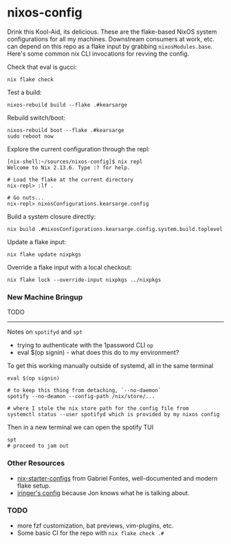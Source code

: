 # nixos-config

Drink this Kool-Aid, its delicious. These are the flake-based NixOS system configurations for all my machines. Downstream consumers at work, etc. can depend on this repo as a flake input by grabbing `nixosModules.base`. Here's some common nix CLI invocations for revving the config.

Check that eval is gucci:

```
nix flake check
```

Test a build:

```
nixos-rebuild build --flake .#kearsarge
```

Rebuild switch/boot:

```
nixos-rebuild boot --flake .#kearsarge
sudo reboot now
```

Explore the current configuration through the repl:

```
[nix-shell:~/sources/nixos-config]$ nix repl
Welcome to Nix 2.13.6. Type :? for help.

# Load the flake at the current directory
nix-repl> :lf .

# Go nuts...
nix-repl> nixosConfigurations.kearsarge.config
```

Build a system closure directly:

```
nix build .#nixosConfigurations.kearsarge.config.system.build.toplevel
```

Update a flake input:

```
nix flake update nixpkgs
```

Override a flake input with a local checkout:

```
nix flake lock --override-input nixpkgs ../nixpkgs
```

### New Machine Bringup

TODO

---

Notes on `spotifyd` and `spt`

- trying to authenticate with the 1password CLI `op`
- eval $(op signin) - what does this do to my environment?

To get this working manually outside of systemd, all in the same terminal

```
eval $(op signin)

# to keep this thing from detaching, `--no-daemon`
spotify --no-deamon --config-path /nix/store/...

# where I stole the nix store path for the config file from
systemctl status --user spotifyd which is provided by my nixos config
```

Then in a new terminal we can open the spotify TUI

```
spt
# proceed to jam out
```

### Other Resources

* [nix-starter-configs](https://github.com/Misterio77/nix-starter-configs/tree/main) from Gabriel Fontes, well-documented and modern flake setup.
* [jringer's config](https://github.com/jonringer/nixpkgs-config/tree/master) because Jon knows what he is talking about.

### TODO

* more fzf customization, bat previews, vim-plugins, etc.
* Some basic CI for the repo with `nix flake check .#`
